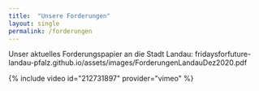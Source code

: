 ```yaml
---
title:  "Unsere Forderungen"
layout: single
permalink: /forderungen
---
```


Unser aktuelles Forderungspapier an die Stadt Landau:
fridaysforfuture-landau-pfalz.github.io/assets/images/ForderungenLandauDez2020.pdf

{% include video id="212731897" provider="vimeo" %}
